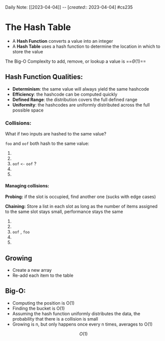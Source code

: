 Daily Note: [[2023-04-04]] -- [*created*:: 2023-04-04] #cs235 

# The Hash Table

- A **Hash Function** converts a value into an integer
- A **Hash Table** uses a hash function to determine the location in which to store the value

The Big-O Complexity to add, remove, or lookup a value is ==$\Theta(1)$==

## Hash Function Qualities:

- **Determinism**: the same value will always yield the same hashcode
- **Efficiency**: the hashcode can be computed quickly
- **Defined Range**: the distribution covers the full defined range
- **Uniformity**: the hashcodes are uniformly distributed across the full possible space

### Collisions:

What if two inputs are hashed to the same value?

`foo` and `oof` both hash to the same value:

1.
2.
3. `oof` `<-` `oof` ?
4.
5.

#### Managing collisions:

**Probing:** if the slot is occupied, find another one
(sucks with edge cases)

**Chaining:** Store a list in each slot
as long as the number of items assigned to the same slot stays small, performance stays the same

1.
2.
3. `oof` , `foo`
4. 
5.

## Growing

- Create a new array
- Re-add each item to the table

## Big-O:

- Computing the position is O(1)
- Finding the bucket is O(1)
- Assuming the hash function uniformly distributes the data, the probability that there is a collision is small
- Growing is n, but only happens once every n times, averages to O(1)

$$O(1)$$